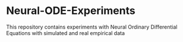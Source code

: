 # Neural-ODE-Experiments
This repository contains experiments with Neural Ordinary Differential Equations with simulated and real empirical data
